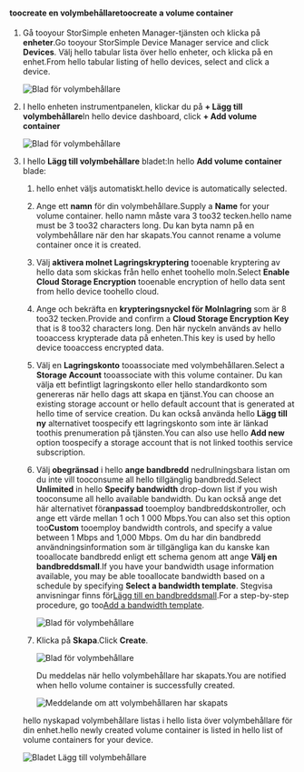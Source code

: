 <!--author=alkohli last changed: 06/22/17-->

#### <a name="toocreate-a-volume-container"></a><span data-ttu-id="d5c57-101">toocreate en volymbehållare</span><span class="sxs-lookup"><span data-stu-id="d5c57-101">toocreate a volume container</span></span>
1. <span data-ttu-id="d5c57-102">Gå tooyour StorSimple enheten Manager-tjänsten och klicka på **enheter**.</span><span class="sxs-lookup"><span data-stu-id="d5c57-102">Go tooyour StorSimple Device Manager service and click **Devices**.</span></span> <span data-ttu-id="d5c57-103">Välj hello tabular lista över hello enheter, och klicka på en enhet.</span><span class="sxs-lookup"><span data-stu-id="d5c57-103">From hello tabular listing of hello devices, select and click a device.</span></span> 

    ![Blad för volymbehållare](./media/storsimple-8000-create-volume-container/createvolumecontainer1.png)

2. <span data-ttu-id="d5c57-105">I hello enheten instrumentpanelen, klickar du på **+ Lägg till volymbehållare**</span><span class="sxs-lookup"><span data-stu-id="d5c57-105">In hello device dashboard, click **+ Add volume container**</span></span>

    ![Blad för volymbehållare](./media/storsimple-8000-create-volume-container/createvolumecontainer2.png)

3. <span data-ttu-id="d5c57-107">I hello **Lägg till volymbehållare** bladet:</span><span class="sxs-lookup"><span data-stu-id="d5c57-107">In hello **Add volume container** blade:</span></span>
   
   1. <span data-ttu-id="d5c57-108">hello enhet väljs automatiskt.</span><span class="sxs-lookup"><span data-stu-id="d5c57-108">hello device is automatically selected.</span></span>
   2. <span data-ttu-id="d5c57-109">Ange ett **namn** för din volymbehållare.</span><span class="sxs-lookup"><span data-stu-id="d5c57-109">Supply a **Name** for your volume container.</span></span> <span data-ttu-id="d5c57-110">hello namn måste vara 3 too32 tecken.</span><span class="sxs-lookup"><span data-stu-id="d5c57-110">hello name must be 3 too32 characters long.</span></span> <span data-ttu-id="d5c57-111">Du kan byta namn på en volymbehållare när den har skapats.</span><span class="sxs-lookup"><span data-stu-id="d5c57-111">You cannot rename a volume container once it is created.</span></span>
   3. <span data-ttu-id="d5c57-112">Välj **aktivera molnet Lagringskryptering** tooenable kryptering av hello data som skickas från hello enhet toohello moln.</span><span class="sxs-lookup"><span data-stu-id="d5c57-112">Select **Enable Cloud Storage Encryption** tooenable encryption of hello data sent from hello device toohello cloud.</span></span>
   4. <span data-ttu-id="d5c57-113">Ange och bekräfta en **krypteringsnyckel för Molnlagring** som är 8 too32 tecken.</span><span class="sxs-lookup"><span data-stu-id="d5c57-113">Provide and confirm a **Cloud Storage Encryption Key** that is 8 too32 characters long.</span></span> <span data-ttu-id="d5c57-114">Den här nyckeln används av hello tooaccess krypterade data på enheten.</span><span class="sxs-lookup"><span data-stu-id="d5c57-114">This key is used by hello device tooaccess encrypted data.</span></span>
   5. <span data-ttu-id="d5c57-115">Välj en **Lagringskonto** tooassociate med volymbehållaren.</span><span class="sxs-lookup"><span data-stu-id="d5c57-115">Select a **Storage Account** tooassociate with this volume container.</span></span> <span data-ttu-id="d5c57-116">Du kan välja ett befintligt lagringskonto eller hello standardkonto som genereras när hello dags att skapa en tjänst.</span><span class="sxs-lookup"><span data-stu-id="d5c57-116">You can choose an existing storage account or hello default account that is generated at hello time of service creation.</span></span> <span data-ttu-id="d5c57-117">Du kan också använda hello **Lägg till ny** alternativet toospecify ett lagringskonto som inte är länkad toothis prenumeration på tjänsten.</span><span class="sxs-lookup"><span data-stu-id="d5c57-117">You can also use hello **Add new** option toospecify a storage account that is not linked toothis service subscription.</span></span>
   6. <span data-ttu-id="d5c57-118">Välj **obegränsad** i hello **ange bandbredd** nedrullningsbara listan om du inte vill tooconsume all hello tillgänglig bandbredd.</span><span class="sxs-lookup"><span data-stu-id="d5c57-118">Select **Unlimited** in hello **Specify bandwidth** drop-down list if you wish tooconsume all hello available bandwidth.</span></span> <span data-ttu-id="d5c57-119">Du kan också ange det här alternativet för**anpassad** tooemploy bandbreddskontroller, och ange ett värde mellan 1 och 1 000 Mbps.</span><span class="sxs-lookup"><span data-stu-id="d5c57-119">You can also set this option too**Custom** tooemploy bandwidth controls, and specify a value between 1 Mbps and 1,000 Mbps.</span></span>
      <span data-ttu-id="d5c57-120">Om du har din bandbredd användningsinformation som är tillgängliga kan du kanske kan tooallocate bandbredd enligt ett schema genom att ange **Välj en bandbreddsmall**.</span><span class="sxs-lookup"><span data-stu-id="d5c57-120">If you have your bandwidth usage information available, you may be able tooallocate bandwidth based on a schedule by specifying **Select a bandwidth template**.</span></span> <span data-ttu-id="d5c57-121">Stegvisa anvisningar finns för[Lägg till en bandbreddsmall](../articles/storsimple/storsimple-8000-manage-bandwidth-templates.md#add-a-bandwidth-template).</span><span class="sxs-lookup"><span data-stu-id="d5c57-121">For a step-by-step procedure, go too[Add a bandwidth template](../articles/storsimple/storsimple-8000-manage-bandwidth-templates.md#add-a-bandwidth-template).</span></span>

      ![Blad för volymbehållare](./media/storsimple-8000-create-volume-container/createvolumecontainer6b.png)
   7. <span data-ttu-id="d5c57-123">Klicka på **Skapa**.</span><span class="sxs-lookup"><span data-stu-id="d5c57-123">Click **Create**.</span></span>

        ![Blad för volymbehållare](./media/storsimple-8000-create-volume-container/createvolumecontainer6.png)
   
       <span data-ttu-id="d5c57-125">Du meddelas när hello volymbehållare har skapats.</span><span class="sxs-lookup"><span data-stu-id="d5c57-125">You are notified when hello volume container is successfully created.</span></span>

       ![Meddelande om att volymbehållaren har skapats](./media/storsimple-8000-create-volume-container/createvolumecontainer8.png)

   <span data-ttu-id="d5c57-127">hello nyskapad volymbehållare listas i hello lista över volymbehållare för din enhet.</span><span class="sxs-lookup"><span data-stu-id="d5c57-127">hello newly created volume container is listed in hello list of volume containers for your device.</span></span>

   ![Bladet Lägg till volymbehållare](./media/storsimple-8000-create-volume-container/createvolumecontainer9.png)


